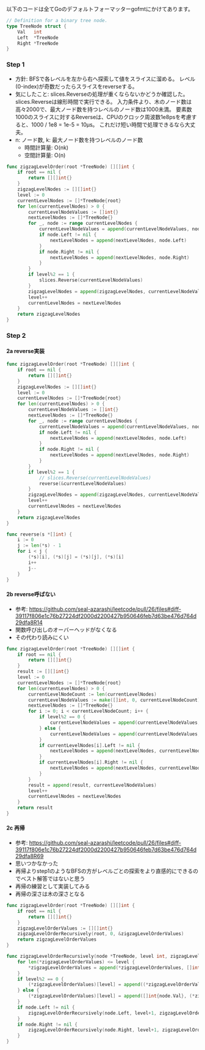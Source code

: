 以下のコードは全てGoのデフォルトフォーマッターgofmtにかけてあります。

```Go
// Definition for a binary tree node.
type TreeNode struct {
	Val   int
	Left  *TreeNode
	Right *TreeNode
}
```

### Step 1
- 方針: BFSで各レベルを左から右へ探索して値をスライスに溜める。
レベル(0-index)が奇数だったらスライスをreverseする。
- 気にしたこと: slices.Reverseの処理が重くならないかどうか確認した。
slices.Reverseは線形時間で実行できる。
入力条件より、木のノード数は高々2000で、最大ノード数を持つレベルのノード数は1000未満。
要素数1000のスライスに対するReverseは、CPUのクロック周波数1e8psを考慮すると、1000 / 1e8 = 1e-5 = 10μs。
これだけ短い時間で処理できるなら大丈夫。
- n: ノード数, k: 最大ノード数を持つレベルのノード数
    - 時間計算量: O(nk)
    - 空間計算量: O(n)

```Go
func zigzagLevelOrder(root *TreeNode) [][]int {
	if root == nil {
		return [][]int{}
	}
	zigzagLevelNodes := [][]int{}
	level := 0
	currentLevelNodes := []*TreeNode{root}
	for len(currentLevelNodes) > 0 {
		currentLevelNodeValues := []int{}
		nextLevelNodes := []*TreeNode{}
		for _, node := range currentLevelNodes {
			currentLevelNodeValues = append(currentLevelNodeValues, node.Val)
			if node.Left != nil {
				nextLevelNodes = append(nextLevelNodes, node.Left)
			}
			if node.Right != nil {
				nextLevelNodes = append(nextLevelNodes, node.Right)
			}
		}
		if level%2 == 1 {
			slices.Reverse(currentLevelNodeValues)
		}
		zigzagLevelNodes = append(zigzagLevelNodes, currentLevelNodeValues)
		level++
		currentLevelNodes = nextLevelNodes
	}
	return zigzagLevelNodes
}
```

### Step 2
#### 2a reverse実装
```Go
func zigzagLevelOrder(root *TreeNode) [][]int {
	if root == nil {
		return [][]int{}
	}
	zigzagLevelNodes := [][]int{}
	level := 0
	currentLevelNodes := []*TreeNode{root}
	for len(currentLevelNodes) > 0 {
		currentLevelNodeValues := []int{}
		nextLevelNodes := []*TreeNode{}
		for _, node := range currentLevelNodes {
			currentLevelNodeValues = append(currentLevelNodeValues, node.Val)
			if node.Left != nil {
				nextLevelNodes = append(nextLevelNodes, node.Left)
			}
			if node.Right != nil {
				nextLevelNodes = append(nextLevelNodes, node.Right)
			}
		}
		if level%2 == 1 {
			// slices.Reverse(currentLevelNodeValues)
			reverse(&currentLevelNodeValues)
		}
		zigzagLevelNodes = append(zigzagLevelNodes, currentLevelNodeValues)
		level++
		currentLevelNodes = nextLevelNodes
	}
	return zigzagLevelNodes
}

func reverse(s *[]int) {
	i := 0
	j := len(*s) - 1
	for i < j {
		(*s)[i], (*s)[j] = (*s)[j], (*s)[i]
		i++
		j--
	}
}
```

#### 2b reverse呼ばない
- 参考: https://github.com/seal-azarashi/leetcode/pull/26/files#diff-39117f806e1c76b27224df2000d2200427b950646feb7d63be476d764d29dfa8R14
- 関数呼び出しのオーバーヘッドがなくなる
- その代わり読みにくい

```Go
func zigzagLevelOrder(root *TreeNode) [][]int {
	if root == nil {
		return [][]int{}
	}
	result := [][]int{}
	level := 0
	currentLevelNodes := []*TreeNode{root}
	for len(currentLevelNodes) > 0 {
		currentLevelNodeCount := len(currentLevelNodes)
		currentLevelNodeValues := make([]int, 0, currentLevelNodeCount)
		nextLevelNodes := []*TreeNode{}
		for i := 0; i < currentLevelNodeCount; i++ {
			if level%2 == 0 {
				currentLevelNodeValues = append(currentLevelNodeValues, currentLevelNodes[i].Val)
			} else {
				currentLevelNodeValues = append(currentLevelNodeValues, currentLevelNodes[currentLevelNodeCount-i-1].Val)
			}
			if currentLevelNodes[i].Left != nil {
				nextLevelNodes = append(nextLevelNodes, currentLevelNodes[i].Left)
			}
			if currentLevelNodes[i].Right != nil {
				nextLevelNodes = append(nextLevelNodes, currentLevelNodes[i].Right)
			}
		}
		result = append(result, currentLevelNodeValues)
		level++
		currentLevelNodes = nextLevelNodes
	}
	return result
}
```

#### 2c 再帰
- 参考: https://github.com/seal-azarashi/leetcode/pull/26/files#diff-39117f806e1c76b27224df2000d2200427b950646feb7d63be476d764d29dfa8R69
- 思いつかなかった
- 再帰よりstep1のようなBFSの方がレベルごとの探索をより直感的にできるのでベスト解答ではないと思う
- 再帰の練習として実装してみる
- 再帰の深さは木の深さとなる

```Go
func zigzagLevelOrder(root *TreeNode) [][]int {
	if root == nil {
		return [][]int{}
	}
	zigzagLevelOrderValues := [][]int{}
	zigzagLevelOrderRecursively(root, 0, &zigzagLevelOrderValues)
	return zigzagLevelOrderValues
}

func zigzagLevelOrderRecursively(node *TreeNode, level int, zigzagLevelOrderValues *[][]int) {
	for len(*zigzagLevelOrderValues) <= level {
		*zigzagLevelOrderValues = append(*zigzagLevelOrderValues, []int{})
	}
	if level%2 == 0 {
		(*zigzagLevelOrderValues)[level] = append((*zigzagLevelOrderValues)[level], node.Val)
	} else {
		(*zigzagLevelOrderValues)[level] = append([]int{node.Val}, (*zigzagLevelOrderValues)[level]...)
	}
	if node.Left != nil {
		zigzagLevelOrderRecursively(node.Left, level+1, zigzagLevelOrderValues)
	}
	if node.Right != nil {
		zigzagLevelOrderRecursively(node.Right, level+1, zigzagLevelOrderValues)
	}
}
```